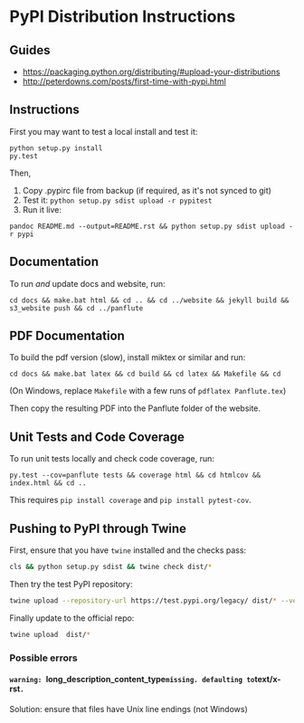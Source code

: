 # PyPI Distribution Instructions

## Guides

- https://packaging.python.org/distributing/#upload-your-distributions
- http://peterdowns.com/posts/first-time-with-pypi.html


## Instructions

First you may want to test a local install and test it:

```
python setup.py install
py.test
```

Then,

1. Copy .pypirc file from backup (if required, as it's not synced to git)
2. Test it: `python setup.py sdist upload -r pypitest`
3. Run it live:

```
pandoc README.md --output=README.rst && python setup.py sdist upload -r pypi
```

## Documentation

To run *and* update docs and website, run:

```
cd docs && make.bat html && cd .. && cd ../website && jekyll build && s3_website push && cd ../panflute
```

## PDF Documentation

To build the pdf version (slow), install miktex or similar and run:

```
cd docs && make.bat latex && cd build && cd latex && Makefile && cd
```

(On Windows, replace `Makefile` with a few runs of `pdflatex Panflute.tex`)

Then copy the resulting PDF into the Panflute folder of the website.


## Unit Tests and Code Coverage

To run unit tests locally and check code coverage, run:

```
py.test --cov=panflute tests && coverage html && cd htmlcov && index.html && cd ..
```

This requires `pip install coverage` and `pip install pytest-cov`.


## Pushing to PyPI through Twine

First, ensure that you have `twine` installed and the checks pass:

```bash
cls && python setup.py sdist && twine check dist/*
```

Then try the test PyPI repository:

```bash
twine upload --repository-url https://test.pypi.org/legacy/ dist/* --verbose
```

Finally update to the official repo:

```bash
twine upload  dist/*
```

### Possible errors

#### `warning: `long_description_content_type` missing. defaulting to `text/x-rst`.`

Solution: ensure that files have Unix line endings (not Windows)
